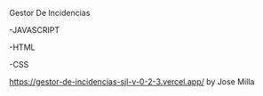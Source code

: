 Gestor De Incidencias

-JAVASCRIPT

-HTML

-CSS


https://gestor-de-incidencias-sjl-v-0-2-3.vercel.app/
by Jose Milla
